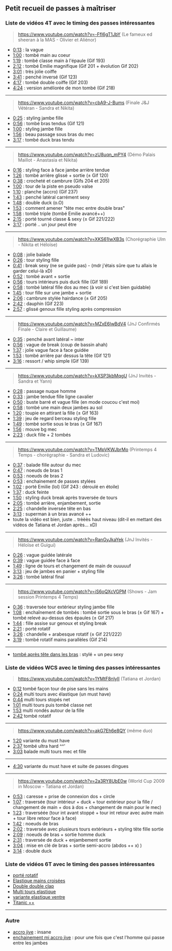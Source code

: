 ## Petit recueil de passes à maîtriser


### **Liste de vidéos 4T avec le timing des passes intéressantes**


> https://www.youtube.com/watch?v=-FfI6gT1JbY (Le fameux ed sheeran à la MAS - Olivier et Aliénor)

- [0:13](https://www.youtube.com/watch?v=-FfI6gT1JbY&t=0m13s) : la vague
- [1:00](https://www.youtube.com/watch?v=-FfI6gT1JbY&t=1m00s) : tombé main au coeur
- [1:19](https://www.youtube.com/watch?v=-FfI6gT1JbY&t=1m19s) : tombé classe main à l'épaule (Gif 193)
- [2:12](https://www.youtube.com/watch?v=-FfI6gT1JbY&t=2m12s) : tombé Emilie magnifique (Gif 201 + évolution Gif 202)
- [3:01](https://www.youtube.com/watch?v=-FfI6gT1JbY&t=3m01s) : très jolie coiffe
- [3:41](https://www.youtube.com/watch?v=-FfI6gT1JbY&t=3m41s) : penché inversé (Gif 123)
- [4:17](https://www.youtube.com/watch?v=-FfI6gT1JbY&t=4m17s) : tombé double coiffe (Gif 203)
- [4:24](https://www.youtube.com/watch?v=-FfI6gT1JbY&t=4m24s) : version améliorée de mon tombé (Gif 218)

----

> https://www.youtube.com/watch?v=cbA9-J-Bums (Finale J&J Vétéran - Sandra et Nikita)

- [0:25](https://www.youtube.com/watch?v=cbA9-J-Bums&t=0m25s) : styling jambe fille
- [0:56](https://www.youtube.com/watch?v=cbA9-J-Bums&t=0m56s) : tombé bras tendus (Gif 121)
- [1:00](https://www.youtube.com/watch?v=cbA9-J-Bums&t=1m00s) : styling jambe fille
- [1:56](https://www.youtube.com/watch?v=cbA9-J-Bums&t=1m56s) : beau passage sous bras du mec
- [3:17](https://www.youtube.com/watch?v=cbA9-J-Bums&t=3m17s) : tombé duck bras tendu

----

> https://www.youtube.com/watch?v=zU8uqn_mPY4 (Démo Palais Maillot - Anastasia et Nikita)

- [0:16](https://www.youtube.com/watch?v=zU8uqn_mPY4&t=0m16s) : styling face à face jambe arrière tendue
- [1:26](https://www.youtube.com/watch?v=zU8uqn_mPY4&t=1m26s) : tombé arrière glissé + sortie (± Gif 120)
- [0:38](https://www.youtube.com/watch?v=zU8uqn_mPY4&t=0m38s) : crocheté et cambrure (Gifs 204 et 205)
- [1:00](https://www.youtube.com/watch?v=zU8uqn_mPY4&t=1m00s) : tour de la piste en pseudo valse
- [1:10](https://www.youtube.com/watch?v=zU8uqn_mPY4&t=1m10s) : planche (accro) (Gif 237)
- [1:43](https://www.youtube.com/watch?v=zU8uqn_mPY4&t=1m43s) : penché latéral carrément sexy
- [1:48](https://www.youtube.com/watch?v=zU8uqn_mPY4&t=1m48s) : double duck (o.O)
- [1:53](https://www.youtube.com/watch?v=zU8uqn_mPY4&t=1m53s) : comment amener "tête mec entre double bras"
- [1:58](https://www.youtube.com/watch?v=zU8uqn_mPY4&t=1m58s) : tombé triple (tombé Emilie avancé++)
- [2:15](https://www.youtube.com/watch?v=zU8uqn_mPY4&t=2m15s) : porté tourné classe & sexy (± Gif 221/222)
- [3:17](https://www.youtube.com/watch?v=zU8uqn_mPY4&t=3m17s) : porté .. un jour peut être

----

> https://www.youtube.com/watch?v=XKS61IwXB3s (Chorégraphie Ulm - Nikita et Héloïse)

- [0:08](https://www.youtube.com/watch?v=XKS61IwXB3s&t=0m08s) : jolie balade
- [0:26](https://www.youtube.com/watch?v=XKS61IwXB3s&t=0m26s) : tour styling fille
- [0:41](https://www.youtube.com/watch?v=XKS61IwXB3s&t=0m41s) : break sexy (ne se guide pas) - (mdr j'étais sûre que tu allais le garder celui-là xD)
- [0:52](https://www.youtube.com/watch?v=XKS61IwXB3s&t=0m52s) : tombé avant + sortie
- [0:56](https://www.youtube.com/watch?v=XKS61IwXB3s&t=0m56s) : tours intérieurs puis duck fille (Gif 189)
- [0:58](https://www.youtube.com/watch?v=XKS61IwXB3s&t=0m58s) : tombé latéral fille dos au mec (à voir si c'est bien guidable)
- [1:45](https://www.youtube.com/watch?v=XKS61IwXB3s&t=1m45s) : tour fille sur une jambe + sortie
- [2:06](https://www.youtube.com/watch?v=XKS61IwXB3s&t=2m06s) : cambrure stylée hairdance (± Gif 205)
- [2:42](https://www.youtube.com/watch?v=XKS61IwXB3s&t=2m42s) : dauphin (Gif 223)
- [2:57](https://www.youtube.com/watch?v=XKS61IwXB3s&t=2m57s) : glissé genoux fille styling après compression

----

> https://www.youtube.com/watch?v=MZxE6lwBdV4 (JnJ Confirmés Finale - Claire et Guillaume)

- [0:35](https://www.youtube.com/watch?v=MZxE6lwBdV4&t=0m35s) : penché avant latéral ~ inter
- [0:56](https://www.youtube.com/watch?v=MZxE6lwBdV4&t=0m56s) : vague de break (coup de bassin ahah)
- [1:37](https://www.youtube.com/watch?v=MZxE6lwBdV4&t=1m37s) : jolie vague face à face guidée
- [1:53](https://www.youtube.com/watch?v=MZxE6lwBdV4&t=1m53s) : tombé arrière par dessus la tête (Gif 121)
- [3:16](https://www.youtube.com/watch?v=MZxE6lwBdV4&t=3m16s) : ressort / whip simple (Gif 139)

----

> https://www.youtube.com/watch?v=kXSP3kbMqgU (JnJ Invités - Sandra et Yann)

- [0:28](https://www.youtube.com/watch?v=kXSP3kbMqgU&t=0m28s) : passage nuque homme
- [0:33](https://www.youtube.com/watch?v=kXSP3kbMqgU&t=0m33s) : jambe tendue fille ligne cavalier
- [0:50](https://www.youtube.com/watch?v=kXSP3kbMqgU&t=0m50s) : buste barré et vague fille (en mode coucou c'est moi)
- [0:58](https://www.youtube.com/watch?v=kXSP3kbMqgU&t=0m58s) : tombé une main deux jambes au sol
- [1:20](https://www.youtube.com/watch?v=kXSP3kbMqgU&t=1m20s) : toupie en attirant la fille (± Gif 163)
- [1:39](https://www.youtube.com/watch?v=kXSP3kbMqgU&t=1m39s) : jeu de regard berceau styling fille
- [1:49](https://www.youtube.com/watch?v=kXSP3kbMqgU&t=1m49s) : tombé sortie sous le bras (± Gif 167)
- [1:56](https://www.youtube.com/watch?v=kXSP3kbMqgU&t=1m56s) : mouve bg mec
- [2:23](https://www.youtube.com/watch?v=kXSP3kbMqgU&t=2m23s) : duck fille + 2 tombés

----

> https://www.youtube.com/watch?v=TMpVKWJbrMo (Printemps 4 Temps - chorégraphie - Sandra et Ludovic)

- [0:37](https://www.youtube.com/watch?v=TMpVKWJbrMo&t=0m37s) : balade fille autour du mec
- [0:47](https://www.youtube.com/watch?v=TMpVKWJbrMo&t=0m47s) : noeuds de bras 1
- [0:53](https://www.youtube.com/watch?v=TMpVKWJbrMo&t=0m53s) : noeuds de bras 2
- [0:53](https://www.youtube.com/watch?v=TMpVKWJbrMo&t=0m53s) : enchainement de passes stylées
- [1:02](https://www.youtube.com/watch?v=TMpVKWJbrMo&t=1m02s) : porté Emilie (lol) (Gif 243 : déroulé en étoile)
- [1:37](https://www.youtube.com/watch?v=TMpVKWJbrMo&t=1m37s) : duck feinte
- [1:50](https://www.youtube.com/watch?v=TMpVKWJbrMo&t=1m50s) : styling duck break après traversée de tours
- [2:05](https://www.youtube.com/watch?v=TMpVKWJbrMo&t=2m05s) : tombé arrière, enjambement, sortie
- [2:25](https://www.youtube.com/watch?v=TMpVKWJbrMo&t=2m25s) : chandelle inversée tête en bas
- [3:13](https://www.youtube.com/watch?v=TMpVKWJbrMo&t=3m13s) : superman à un bras avancé ++
- toute la vidéo est bien, juste .. trèèès haut niveau (dit-il en mettant des vidéos de Tatiana et Jordan après... xD)

----

> https://www.youtube.com/watch?v=RanGyJkaYek (JnJ Invités - Héloïse et Guigui)

- [0:26](https://www.youtube.com/watch?v=RanGyJkaYek&t=0m26s) : vague guidée latérale
- [0:39](https://www.youtube.com/watch?v=RanGyJkaYek&t=0m39s) : vague guidée face à face
- [1:49](https://www.youtube.com/watch?v=RanGyJkaYek&t=1m49s) : ligne de tours et changement de main de ouuuuuf
- [3:13](https://www.youtube.com/watch?v=RanGyJkaYek&t=3m13s) : jeu de jambes en panier + styling fille
- [3:26](https://www.youtube.com/watch?v=RanGyJkaYek&t=3m26s) : tombé latéral final

----

> https://www.youtube.com/watch?v=iS6oQXcVGPM (Shows - Jam session Printemps 4 Temps)

- [0:36](https://www.youtube.com/watch?v=iS6oQXcVGPM&t=0m36s) : traversée tour extérieur styling jambe fille
- [1:08](https://www.youtube.com/watch?v=iS6oQXcVGPM&t=0m45s) : enchaînement de tombés : tombé sortie sous le bras (± Gif 167) + tombé relevé au-dessus des épaules (± Gif 217)
- [1:44](https://www.youtube.com/watch?v=iS6oQXcVGPM&t=1m44s) : fille assise sur genoux et styling break
- [2:21](https://www.youtube.com/watch?v=iS6oQXcVGPM&t=2m21s) : porté rotatif
- [3:26](https://www.youtube.com/watch?v=iS6oQXcVGPM&t=3m26s) : chandelle + arabesque rotatif (± Gif 221/222)
- [3:19](https://www.youtube.com/watch?v=iS6oQXcVGPM&t=3m19s) : tombé rotatif mains parallèles (Gif 214)

----

- [tombé après tête dans les bras](https://www.youtube.com/watch?v=Wm8Z5vtzwyQ&t=1m50s) : stylé + un peu sexy


### **Liste de vidéos WCS avec le timing des passes intéressantes**

> https://www.youtube.com/watch?v=1YMtF8nlyII (Tatiana et Jordan)

- [0:12](https://www.youtube.com/watch?v=1YMtF8nlyII&t=0m12s) tombé façon tour de pise sans les mains
- [0:24](https://www.youtube.com/watch?v=1YMtF8nlyII&t=0m24s) multi tours avec élastique (un must have)
- [0:44](https://www.youtube.com/watch?v=1YMtF8nlyII&t=0m44s) multi tours stopés net
- [1:01](https://www.youtube.com/watch?v=1YMtF8nlyII&t=1m01s) multi tours puis tombé classe net 
- [1:53](https://www.youtube.com/watch?v=1YMtF8nlyII&t=1m53s) multi rondés autour de la fille
- [2:42](https://www.youtube.com/watch?v=1YMtF8nlyII&t=2m42s) tombé rotatif

----

> https://www.youtube.com/watch?v=akG7Eh6e8QY (même duo)

- [1:20](https://www.youtube.com/watch?v=akG7Eh6e8QY&t=1m20s) variante du must have
- [2:37](https://www.youtube.com/watch?v=akG7Eh6e8QY&t=2m37s) tombé ultra hard ^^'
- [3:03](https://www.youtube.com/watch?v=akG7Eh6e8QY&t=3m03s) balade multi tours mec et fille

----

- [4:30](https://www.youtube.com/watch?v=GVdT63wsCPQ&t=4m30s) variante du must have et suite de passes dingues

----

> https://www.youtube.com/watch?v=2a3RY8UbE0w (World Cup 2009 in Moscow - Tatiana et Jordan)

- [0:53](https://www.youtube.com/watch?v=2a3RY8UbE0w&t=0m53s) : caresse + prise de connexion dos + circle
- [1:07](https://www.youtube.com/watch?v=2a3RY8UbE0w&t=1m07s) : traversée (tour intérieur + duck + tour extérieur pour la fille / changement de main + dos à dos + changement de main pour le mec)
- [1:23](https://www.youtube.com/watch?v=2a3RY8UbE0w&t=1m23s) : traverséée (tour int avant stoppé + tour int retour avec autre main + tour libre retour face à face)
- [1:42](https://www.youtube.com/watch?v=2a3RY8UbE0w&t=1m42s) : noeuds de bras
- [2:02](https://www.youtube.com/watch?v=2a3RY8UbE0w&t=2m02s) : traversée avec plusieurs tours extérieurs + styling tête fille sortie
- [2:09](https://www.youtube.com/watch?v=2a3RY8UbE0w&t=2m09s) : noeuds de bras + sortie homme duck
- [2:31](https://www.youtube.com/watch?v=2a3RY8UbE0w&t=2m31s) : traversée de duck + enjambement sortie
- [3:04](https://www.youtube.com/watch?v=2a3RY8UbE0w&t=3m04s) : mise en clé de bras + sortie semi-accro (abdos ++ x) )
- [3:14](https://www.youtube.com/watch?v=2a3RY8UbE0w&t=3m14s) : double duck


### **Liste de vidéos 6T avec le timing des passes intéressantes**

- [porté rotatif](https://www.youtube.com/watch?v=G2OHBokp5L0&t=1m17s)
- [Elastique mains croisées](https://www.youtube.com/watch?v=olfmoroxYHo&t=0m52s)
- [Double double clap](https://www.youtube.com/watch?v=olfmoroxYHo&t=1m14s)
- [Multi tours elastique](https://www.youtube.com/watch?v=NXNCu6ekccw&t=0m38s)
- [variante elastique ventre](https://www.youtube.com/watch?v=J6e34e4kowU&t=2m04s)
- [Titanic ++](https://www.youtube.com/watch?v=SgrWE_W9wkc&t=1m14s)

----

### **Autre**

- [accro jive](https://www.youtube.com/watch?v=TnLpdld9E7M&t=3m19s) : insane
- [enchainement mi accro jive](https://www.youtube.com/watch?v=TnLpdld9E7M&t=5m53s) : pour une fois que c'est l'homme qui passe entre les jambes
